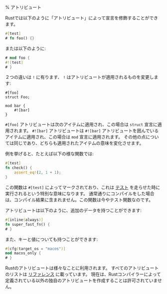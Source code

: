 % アトリビュート
<!-- % Attributes -->

<!-- Declarations can be annotated with ‘attributes’ in Rust. They look like this: -->
Rustでは以下のように「アトリビュート」によって宣言を修飾することができます。

```rust
#[test]
# fn foo() {}
```

<!-- or like this: -->
または以下のように:

```rust
# mod foo {
#![test]
# }
```

<!-- The difference between the two is the `!`, which changes what the attribute  -->
<!-- applies to: -->
２つの違いは `!` に有ります、 `!` はアトリビュートが適用されるものを変更します:

```rust,ignore
#[foo]
struct Foo;

mod bar {
    #![bar]
}
```

<!-- The `#[foo]` attribute applies to the next item, which is the `struct` -->
<!-- declaration. The `#![bar]` attribute applies to the item enclosing it, which is -->
<!-- the `mod` declaration. Otherwise, they’re the same. Both change the meaning of -->
<!-- the item they’re attached to somehow. -->
`#[foo]` アトリビュートは次のアイテムに適用され、この場合は `struct` 宣言に適用されます。
`#![bar]` アトリビュートは `#![bar]` アトリビュートを囲んでいるアイテムに適用され、この場合は `mod` 宣言に適用されます。
その他の点については同じであり、どちらも適用されたアイテムの意味を変化させます。



<!-- For example, consider a function like this: -->
例を挙げると、たとえば以下の様な関数では:

```rust
#[test]
fn check() {
    assert_eq!(2, 1 + 1);
}
```

<!-- It is marked with `#[test]`. This means it’s special: when you run -->
<!-- [tests][tests], this function will execute. When you compile as usual, it won’t -->
<!-- even be included. This function is now a test function. -->
この関数は `#[test]` によってマークされており、これは [テスト][tests] を走らせた時に実行されるという特別な意味になります。
通常通りにコンパイルをした場合は、コンパイル結果に含まれません。この関数は今やテスト関数なのです。

[tests]: testing.html

<!-- Attributes may also have additional data: -->
アトリビュートは以下のように、追加のデータを持つことができます:

```rust
#[inline(always)]
fn super_fast_fn() {
# }
```

<!-- Or even keys and values: -->
また、キーと値についても持つことができます:

```rust
#[cfg(target_os = "macos")]
mod macos_only {
# }
```

<!-- Rust attributes are used for a number of different things. There is a full list -->
<!-- of attributes [in the reference][reference]. Currently, you are not allowed to -->
<!-- create your own attributes, the Rust compiler defines them. -->
Rustのアトリビュートは様々なことに利用されます。
すべてのアトリビュートのリストは [リファレンス][reference] に載っています。
現在は、Rustコンパイラーによって定義されている以外の独自のアトリビュートを作成することは許可されていません。

[reference]: ../reference.html#attributes
